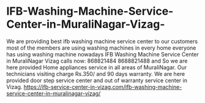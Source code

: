 # IFB-Washing-Machine-Service-Center-in-MuraliNagar-Vizag-
We are providing best ifb washing machine service center to our customers most of the members are using washing machines in every home everyone has using washing machine nowadays IFB Washing Machine Service Center in MuraliNagar Vizag calls now: 868821484 8688821488 and So we are here provided Home appliances service in all areas of MuraliNagar. Our technicians visiting charge Rs.350/ and 90 days warranty. We are here provided door step service center and out of warranty service center in Vizag. https://ifb-service-center-in-vizag.com/ifb-washing-machine-service-center-in-muralinagar-vizag/
